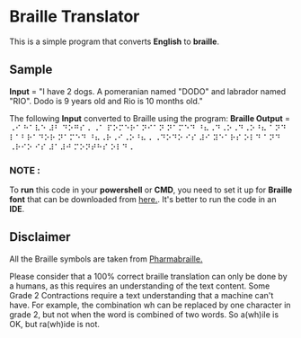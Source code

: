 # Braille Translator
This is a simple program that converts **English** to **braille**.

## Sample
**Input** = "I have 2 dogs. A pomeranian named \"DODO\" and labrador named \"RIO\". Dodo is 9 years old and Rio is 10 months old."


The following **Input** converted to Braille using the program:
**Braille Output** = ⠠⠊ ⠓⠁⠧⠑ ⠼⠃ ⠙⠕⠛⠎⠠ ⠠⠁ ⠏⠕⠍⠑⠗⠁⠝⠊⠁⠝ ⠝⠁⠍⠑⠙ ⠘⠦⠠⠙⠠⠕⠠⠙⠠⠕⠘⠦ ⠁⠝⠙ ⠇⠁⠃⠗⠁⠙⠕⠗ ⠝⠁⠍⠑⠙ ⠘⠦⠠⠗⠠⠊⠠⠕⠘⠦⠠ ⠠⠙⠕⠙⠕ ⠊⠎ ⠼⠊ ⠽⠑⠁⠗⠎ ⠕⠇⠙ ⠁⠝⠙ ⠠⠗⠊⠕ ⠊⠎ ⠼⠁⠼⠚ ⠍⠕⠝⠞⠓⠎ ⠕⠇⠙⠠


### NOTE :
To **run** this code in your **powershell** or **CMD**, you need to set it up for **Braille font** that can be downloaded from [here.](https://www.dafont.com/braille.font).
It's better to run the code in an **IDE**.

## Disclaimer
All the Braille symbols are taken from [Pharmabraille.](https://www.pharmabraille.com/pharmaceutical-braille/the-braille-alphabet/)

Please consider that a 100% correct braille translation can only be done by a humans, as this requires an understanding of the text content. Some Grade 2 Contractions require a text understanding that a machine can't have. For example, the combination wh can be replaced by one character in grade 2, but not when the word is combined of two words. So a(wh)ile is OK, but ra(wh)ide is not.
